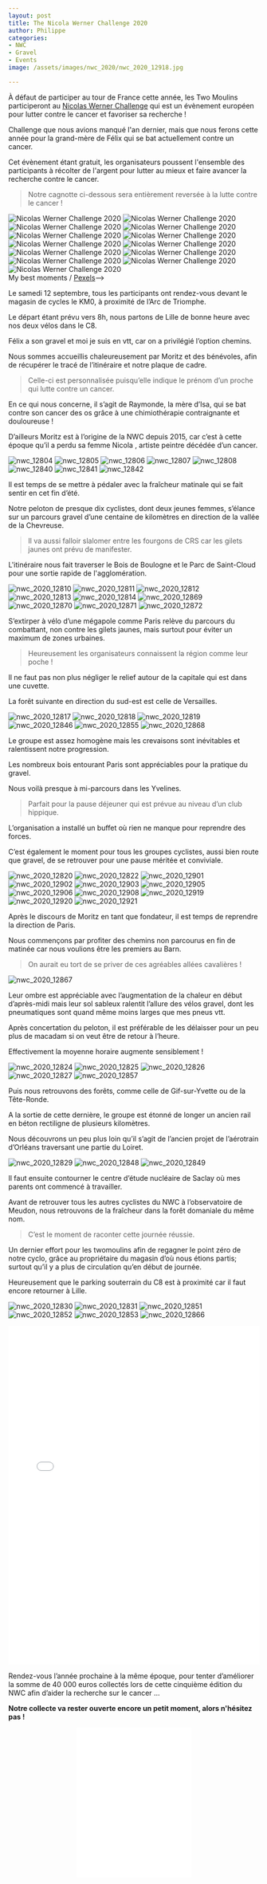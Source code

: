 ```yaml
---
layout: post
title: The Nicola Werner Challenge 2020
author: Philippe
categories:
- NWC
- Gravel
- Events
image: /assets/images/nwc_2020/nwc_2020_12918.jpg

---
```

À défaut de participer au tour de France cette année, les Two Moulins participeront au [Nicolas Werner Challenge](https://www.thenwc.org) qui est un évènement européen pour lutter contre le cancer et favoriser sa recherche !

Challenge que nous avions manqué l'an dernier, mais que nous ferons cette année pour la grand-mère de Félix qui se bat actuellement contre un cancer.

Cet évènement étant gratuit, les organisateurs poussent l'ensemble des participants à récolter de l'argent pour lutter au mieux et faire avancer la recherche contre le cancer.

> Notre cagnotte ci-dessous sera entièrement reversée à la lutte contre le cancer !

<div class="gallery-box">
  <div class="gallery">
    <img src="/assets/images/nwc_2020/nwc_2020_12802.jpg" title="POur Raymonde" alt="Nicolas Werner Challenge 2020" >
		<img src="/assets/images/nwc_2020/nwc_2020_12803.jpg"  alt="Nicolas Werner Challenge 2020" >
		<img src="/assets/images/nwc_2020/nwc_2020_12833.jpg"  alt="Nicolas Werner Challenge 2020" >
		<img src="/assets/images/nwc_2020/nwc_2020_12898.jpg" title="KM0" alt="Nicolas Werner Challenge 2020" >
		<img src="/assets/images/nwc_2020/nwc_2020_12899.jpg"  alt="Nicolas Werner Challenge 2020" >
		<img src="/assets/images/nwc_2020/nwc_2020_12900.jpg" title="C'est parti" alt="Nicolas Werner Challenge 2020" >
		<img src="/assets/images/nwc_2020/nwc_2020_12907.jpg"  alt="Nicolas Werner Challenge 2020" >
		<img src="/assets/images/nwc_2020/nwc_2020_12914.jpg"  alt="Nicolas Werner Challenge 2020" >
		<img src="/assets/images/nwc_2020/nwc_2020_12915.jpg"  alt="Nicolas Werner Challenge 2020" >
		<img src="/assets/images/nwc_2020/nwc_2020_12916.jpg"  alt="Nicolas Werner Challenge 2020" >
		<img src="/assets/images/nwc_2020/nwc_2020_12917.jpg" title="Champs-Elysées et Arc-de-Triomphe" alt="Nicolas Werner Challenge 2020" >
		<img src="/assets/images/nwc_2020/nwc_2020_12918.jpg"  alt="Nicolas Werner Challenge 2020" >
		<img src="/assets/images/nwc_2020/nwc_2020_12918.jpg"  alt="Nicolas Werner Challenge 2020" >
	  </div>
  <!--> My best moments / <a href="https://www.pexels.com/" target="_blank">Pexels</a>-->
</div>

Le samedi 12 septembre, tous les participants ont rendez-vous devant le magasin de cycles le KM0, à proximité de l’Arc de Triomphe.

Le départ étant prévu vers 8h, nous partons de Lille de bonne heure avec nos deux vélos dans le C8.

Félix a son gravel et moi je suis en vtt, car on a privilégié l’option chemins.

Nous sommes accueillis chaleureusement par Moritz et des bénévoles, afin de récupérer le tracé de l’itinéraire et notre plaque de cadre.

> Celle-ci est personnalisée puisqu’elle indique le prénom d’un proche qui lutte contre un cancer.

En ce qui nous concerne, il s’agit de Raymonde, la mère d’Isa, qui se bat contre son cancer des os grâce à une chimiothérapie contraignante et douloureuse !

D’ailleurs Moritz est à l’origine de la NWC depuis 2015, car c’est à cette époque qu’il a perdu sa femme Nicola , artiste peintre décédée d’un cancer.

![nwc_12804](/assets/images/nwc_2020/nwc_2020_12804.jpg)
![nwc_12805](/assets/images/nwc_2020/nwc_2020_12805.jpg "La Seine")
![nwc_12806](/assets/images/nwc_2020/nwc_2020_12806.jpg "Parc de Saint-Cloud")
![nwc_12807](/assets/images/nwc_2020/nwc_2020_12807.jpg)
![nwc_12808](/assets/images/nwc_2020/nwc_2020_12808.jpg)
![nwc_12840](/assets/images/nwc_2020/nwc_2020_12840.jpg "Bois de Boulogne")
![nwc_12841](/assets/images/nwc_2020/nwc_2020_12841.jpg)
![nwc_12842](/assets/images/nwc_2020/nwc_2020_12842.jpg)

Il est temps de se mettre à pédaler avec la fraîcheur matinale qui se fait sentir en cet fin d’été.

Notre peloton de presque dix cyclistes, dont deux jeunes femmes, s’élance sur un parcours gravel d’une centaine de kilomètres en direction de la vallée de la Chevreuse.

> Il va aussi falloir slalomer entre les fourgons de CRS car les gilets jaunes ont prévu de manifester.

L'itinéraire nous fait traverser le Bois de Boulogne et le Parc de Saint-Cloud pour une sortie rapide de l'agglomération.

![nwc_2020_12810](/assets/images/nwc_2020/nwc_2020_12810.jpg)
![nwc_2020_12811](/assets/images/nwc_2020/nwc_2020_12811.jpg "Passage étroit")
![nwc_2020_12812](/assets/images/nwc_2020/nwc_2020_12812.jpg "Félix, photographe officiel")
![nwc_2020_12813](/assets/images/nwc_2020/nwc_2020_12813.jpg)
![nwc_2020_12814](/assets/images/nwc_2020/nwc_2020_12814.jpg)
![nwc_2020_12869](/assets/images/nwc_2020/nwc_2020_12869.jpg)
![nwc_2020_12870](/assets/images/nwc_2020/nwc_2020_12870.jpg)
![nwc_2020_12871](/assets/images/nwc_2020/nwc_2020_12871.jpg)
![nwc_2020_12872](/assets/images/nwc_2020/nwc_2020_12872.jpg)

S’extirper à vélo d’une mégapole comme Paris relève du parcours du combattant, non contre les gilets jaunes, mais surtout pour éviter un maximum de zones urbaines.

> Heureusement les organisateurs connaissent la région comme leur poche !

Il ne faut pas non plus négliger le relief autour de la capitale qui est dans une cuvette.

La forêt suivante en direction du sud-est est celle de Versailles.

![nwc_2020_12817](/assets/images/nwc_2020/nwc_2020_12817.jpg )
![nwc_2020_12818](/assets/images/nwc_2020/nwc_2020_12818.jpg "Ancienne voie ferrée")
![nwc_2020_12819](/assets/images/nwc_2020/nwc_2020_12819.jpg)
![nwc_2020_12846](/assets/images/nwc_2020/nwc_2020_12846.jpg )
![nwc_2020_12855](/assets/images/nwc_2020/nwc_2020_12855.jpg "Une crevaison de plus ! ")
![nwc_2020_12868](/assets/images/nwc_2020/nwc_2020_12868.jpg "Yann")

Le groupe est assez homogène mais les crevaisons sont inévitables et ralentissent notre progression.

Les nombreux bois entourant Paris sont appréciables pour la pratique du gravel.

Nous voilà presque à mi-parcours dans les Yvelines.

> Parfait pour la pause déjeuner qui est prévue au niveau d’un club hippique.

L’organisation a installé un buffet où rien ne manque pour reprendre des forces.

C’est également le moment pour tous les groupes cyclistes, aussi bien route que gravel, de se retrouver pour une pause méritée et conviviale.

![nwc_2020_12820](/assets/images/nwc_2020/nwc_2020_12820.jpg)
![nwc_2020_12822](/assets/images/nwc_2020/nwc_2020_12822.jpg "Moritz")
![nwc_2020_12901](/assets/images/nwc_2020/nwc_2020_12901.jpg "... Barn Hotel ...")
![nwc_2020_12902](/assets/images/nwc_2020/nwc_2020_12902.jpg "A l'abri du soleil ")
![nwc_2020_12903](/assets/images/nwc_2020/nwc_2020_12903.jpg)
![nwc_2020_12905](/assets/images/nwc_2020/nwc_2020_12905.jpg "Les goinfres ")
![nwc_2020_12906](/assets/images/nwc_2020/nwc_2020_12906.jpg)
![nwc_2020_12908](/assets/images/nwc_2020/nwc_2020_12908.jpg "... les premiers !")
![nwc_2020_12919](/assets/images/nwc_2020/nwc_2020_12919.jpg "Arrivés au ...")
![nwc_2020_12920](/assets/images/nwc_2020/nwc_2020_12920.jpg "Ravito")
![nwc_2020_12921](/assets/images/nwc_2020/nwc_2020_12921.jpg)

Après le discours de Moritz en tant que fondateur, il est temps de reprendre la direction de Paris.

Nous commençons par profiter des chemins non parcourus en fin de matinée car nous voulions être les premiers au Barn.

> On aurait eu tort de se priver de ces agréables allées cavalières !

![nwc_2020_12867](/assets/images/nwc_2020/nwc_2020_12867.jpg)

Leur ombre est appréciable avec l’augmentation de la chaleur en début d’après-midi mais leur sol sableux ralentit l’allure des vélos gravel, dont les pneumatiques sont quand même moins larges que mes pneus vtt.

Après concertation du peloton, il est préférable de les délaisser pour un peu plus de macadam si on veut être de retour à l’heure.

Effectivement la moyenne horaire augmente sensiblement !

![nwc_2020_12824](/assets/images/nwc_2020/nwc_2020_12824.jpg "Vue panoramique ")
![nwc_2020_12825](/assets/images/nwc_2020/nwc_2020_12825.jpg "Pour éviter de se perdre !")
![nwc_2020_12826](/assets/images/nwc_2020/nwc_2020_12826.jpg)
![nwc_2020_12827](/assets/images/nwc_2020/nwc_2020_12827.jpg)
![nwc_2020_12857](/assets/images/nwc_2020/nwc_2020_12857.jpg)

Puis nous retrouvons des forêts, comme celle de Gif-sur-Yvette ou de la Tête-Ronde.

A la sortie de cette dernière, le groupe est étonné de longer un ancien rail en béton rectiligne de plusieurs kilomètres.

Nous découvrons un peu plus loin qu’il s’agit de l’ancien projet de l’aérotrain d’Orléans traversant une partie du Loiret.

![nwc_2020_12829](/assets/images/nwc_2020/nwc_2020_12829.jpg)
![nwc_2020_12848](/assets/images/nwc_2020/nwc_2020_12848.jpgAérotrain"")
![nwc_2020_12849](/assets/images/nwc_2020/nwc_2020_12849.jpg)

Il faut ensuite contourner le centre d’étude nucléaire de Saclay où mes parents ont commencé à travailler.

Avant de retrouver tous les autres cyclistes du NWC à l’observatoire de Meudon, nous retrouvons de la fraîcheur dans la forêt domaniale du même nom.

> C’est le moment de raconter cette journée réussie.

Un dernier effort pour les twomoulins afin de regagner le point zéro de notre cyclo, grâce au propriétaire du magasin d’où nous étions partis; surtout qu’il y a plus de circulation qu’en début de journée.

Heureusement que le parking souterrain du C8 est à proximité car il faut encore retourner à Lille.

![nwc_2020_12830](/assets/images/nwc_2020/nwc_2020_12830.jpg "Observatoire de Meudon")
![nwc_2020_12831](/assets/images/nwc_2020/nwc_2020_12831.jpg "Roland Garros")
![nwc_2020_12851](/assets/images/nwc_2020/nwc_2020_12851.jpg "Two Moulins à Paris")
![nwc_2020_12852](/assets/images/nwc_2020/nwc_2020_12852.jpg "Avenue Foch")
![nwc_2020_12853](/assets/images/nwc_2020/nwc_2020_12853.jpg)
![nwc_2020_12866](/assets/images/nwc_2020/nwc_2020_12866.jpg "En attente du retardataire")

<center><iframe src="[https://www.komoot.fr/tour/256820498/embed?profile=1](https://www.komoot.fr/tour/256820498/embed?profile=1 "https://www.komoot.fr/tour/256820498/embed?profile=1") width="100%" height="680" frameborder="0" scrolling="no" data-mce-fragment="1">
	<span data-mce-type="bookmark" style="display: inline-block; width: 0px; overflow: hidden; line-height: 0;" class="mce_SELRES_start">﻿</span><span data-mce-type="bookmark" style="display: inline-block; width: 0px; overflow: hidden; line-height: 0;" class="mce_SELRES_start">﻿</span></iframe></center>

Rendez-vous l’année prochaine à la même époque, pour tenter d’améliorer la somme de 40 000 euros collectés lors de cette cinquième édition du NWC afin d’aider la recherche sur le cancer ...

**Notre collecte va rester ouverte encore un petit moment, alors n'hésitez pas !**

<center><iframe src="[https://www.okpal.com/projects/01EGBMSD5FE0SGM1FS98SA84JG/widget](https://www.okpal.com/projects/01EGBMSD5FE0SGM1FS98SA84JG/widget "https://www.okpal.com/projects/01EGBMSD5FE0SGM1FS98SA84JG/widget") width="230" height="300" frameborder="0" scrolling="no" data-mce-fragment="1"><span data-mce-type="bookmark" style="display: inline-block; width: 0px; overflow: hidden; line-height: 0;" class="mce_SELRES_start">﻿</span><span data-mce-type="bookmark" style="display: inline-block; width: 0px; overflow: hidden; line-height: 0;" class="mce_SELRES_start">﻿</span></iframe></center>